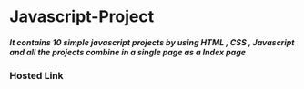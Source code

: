 # Javascript-Project
<h4><i>It contains 10 simple javascript projects by using HTML , CSS , Javascript and all the projects combine in a single page as a Index page</i></h4>
<h3>Hosted Link</h3>
<a href=""></a>
